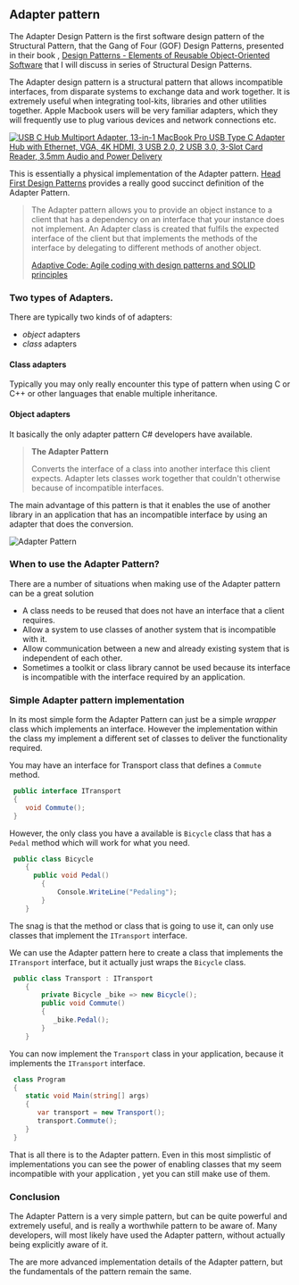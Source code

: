 ## Adapter pattern

The Adapter Design Pattern is the first software design pattern of the Structural Pattern, that the Gang of Four (GOF) Design Patterns,  presented in their book , [Design Patterns - Elements of Reusable Object-Oriented Software](https://amzn.to/2PdkTck)
that I will discuss in series of Structural Design Patterns.

The Adapter design pattern is a structural pattern that allows incompatible interfaces, from disparate systems to exchange data and work together.  It is extremely useful when integrating tool-kits, libraries and other utilities together.  Apple Macbook users will be very familiar adapters, which they will frequently use to plug various devices and network connections etc.

[![USB C Hub Multiport Adapter, 13-in-1 MacBook Pro USB Type C Adapter Hub with Ethernet, VGA, 4K HDMI, 3 USB 2.0, 2 USB 3.0, 3-Slot Card Reader, 3.5mm Audio and Power Delivery](https://garywoodfine.com/wp-content/uploads/2021/04/adapter-pattern.jpg)](https://amzn.to/3gHAkXX)

This is essentially a physical implementation of the Adapter pattern.  [Head First Design Patterns](https://amzn.to/3tSqSVo "Head First Design Patterns: Building Extensible and Maintainable Object-Oriented Software")  provides a really good succinct definition of the Adapter Pattern.

> The Adapter pattern allows you to provide an object instance to a client that has a dependency on an interface that your instance does not implement. An Adapter class is created that fulfils the expected interface of the client but that implements the methods of the interface by delegating to different methods of another object.
> 
> [Adaptive Code: Agile coding with design patterns and SOLID principles]()

### Two types of Adapters.

There are typically two kinds of of adapters:
* *object* adapters
* *class* adapters

#### Class adapters
Typically you may only really encounter this type of pattern when using C or C++ or other languages that enable multiple inheritance.

#### Object adapters
It basically the only adapter pattern C# developers have available.

> **The Adapter Pattern**
> 
>  Converts the interface of a class into another interface this client expects. Adapter lets classes work together that couldn't otherwise because of incompatible interfaces.

The main advantage of this pattern is that it enables the use of another library in an application that has an incompatible interface by using an adapter that does the conversion. 


![Adapter Pattern](https://garywoodfine.com/wp-content/uploads/2021/04/adapter-pattern.png)

### When to use the Adapter Pattern?
There are a number of situations when making use of the Adapter pattern can be a great solution

* A class needs to be reused that does not have an interface that a client requires.
* Allow a system to use classes of another system that is incompatible with it.
* Allow communication between a new and already existing system that is independent of each other.
* Sometimes a toolkit or class library cannot be used because its interface is incompatible with the interface required by an application.

### Simple Adapter pattern implementation
In its most simple form the Adapter Pattern can just be a simple *wrapper* class which implements an interface. However the implementation within the class my implement a different set of classes to deliver the functionality required.

You may have an interface for Transport class that defines a `Commute` method.
```c#
 public interface ITransport
 {
    void Commute();
 }
```

However, the only class you have a available is `Bicycle` class that has a `Pedal` method which will work for what you need.

```c#
 public class Bicycle
    {
      public void Pedal()
        {
            Console.WriteLine("Pedaling");
        }
    }
```

The snag is that the method or class that is going to use it, can only use classes that implement the `ITransport` interface.  

We can use the Adapter pattern here to create a class that implements the `ITransport` interface, but it actually just wraps the `Bicycle` class.

```c#
 public class Transport : ITransport
    {
        private Bicycle _bike => new Bicycle();
        public void Commute()
        {
           _bike.Pedal();
        }
    }
```

You can now implement the `Transport` class in your application, because it implements the `ITransport` interface.

```c#
 class Program
 {
    static void Main(string[] args)
    {
       var transport = new Transport();
       transport.Commute();
    }
 }
```
That is all there is to the Adapter pattern. Even in this most simplistic of implementations you can see the power of enabling classes that my seem incompatible with your application , yet you can still make use of them.

### Conclusion 
The Adapter Pattern is a very simple pattern, but can be quite powerful and extremely useful, and is really a worthwhile pattern to be aware of. Many developers, will most likely have used the Adapter pattern, without actually being explicitly aware of it.

The are more advanced implementation details of the Adapter pattern, but the fundamentals of the pattern remain the same.